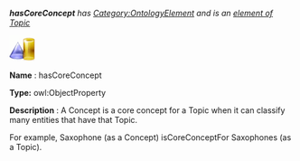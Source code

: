 ___hasCoreConcept__ 
 has
 [Category:OntologyElement](../../Category/OntologyElement "Category:OntologyElement") 
 and is an
 [element of](../../Property/ElementOf "Property:ElementOf") 
[Topic](../../Submissions/Topic "Submissions:Topic")_




  





[![ObjectProperty](../images/thumb/c/c3/ObjectProperty.gif/45px-ObjectProperty.gif)](../../Image/ObjectProperty.gif "ObjectProperty")


__Name__ 
 : hasCoreConcept
 



__Type:__ 
 owl:ObjectProperty
 



__Description__ 
 : A Concept is a core concept for a Topic when it can classify many entities that have that Topic.
 



 For example, Saxophone (as a Concept) isCoreConceptFor Saxophones (as a Topic).